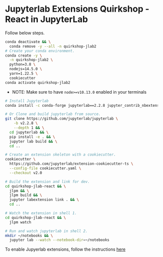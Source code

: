 # Jupyterlab Extensions Quirkshop - React in JupyterLab

Follow below steps.

```bash
conda deactivate && \
  conda remove -y --all -n quirkshop-jlab2
# Create your conda environment.
conda create -y \
  -n quirkshop-jlab2 \
  python=3.8 \
  nodejs=14.5.0 \
  yarn=1.22.5 \
  cookiecutter
conda activate quirkshop-jlab2
```

* NOTE: Make sure to have `node>=v10.13.0` enabled in your terminals

```bash
# Install Jupyterlab
conda install -c conda-forge jupyterlab==2.2.8 jupyter_contrib_nbextensions -y
```

```bash
# Or Clone and build jupyterlab from source.
git clone https://github.com/jupyterlab/jupyterlab \
    -b v2.2.8 \
    --depth 1 && \
  cd jupyterlab && \
  pip install -e . && \
  jupyter lab build && \
  cd ..
```

```bash
# Create an extension skeleton with a cookiecutter.
cookiecutter \
  https://github.com/jupyterlab/extension-cookiecutter-ts \
  --config-file cookiecutter.yaml \
  --checkout v2.0
```

```bash
# Build the extension and link for dev.
cd quirkshop-jlab-react && \
  jlpm && \
  jlpm build && \
  jupyter labextension link . && \
  cd ..
```

```bash
# Watch the extension in shell 1.
cd quirkshop-jlab-react && \
  jlpm watch
```

```bash
# Run and watch jupyterlab in shell 2.
mkdir ~/notebooks && \
  jupyter lab --watch --notebook-dir=~/notebooks
```

To enable Jupyerlab extensions, follow the instructions [here](https://jupyterlab.readthedocs.io/en/stable/user/extensions.html)
